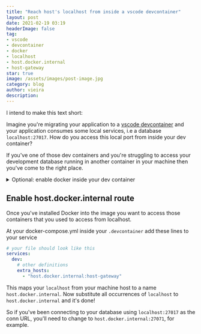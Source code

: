 ```yaml
---
title: "Reach host's localhost from inside a vscode devcontainer"
layout: post
date: 2021-02-19 03:19
headerImage: false
tag:
- vscode
- devcontainer
- docker
- localhost
- host.docker.internal
- host-gateway
star: true
image: /assets/images/post-image.jpg
category: blog
author: vieira
description: 
---
```



I intend to make this text short: 

Imagine you're migrating your application to a [vscode devcontainer](https://code.visualstudio.com/docs/remote/containers) and your application consumes some local services, i.e a database `localhost:27017`. How do you access this local port from inside your dev container?

If you've one of those dev containers and you're struggling to access your development database running in another container in your machine then you've come to the right place.

<details>
 
 <summary>Optional: enable docker inside your dev container</summary>
First of all enable to run dockers from your container: 

In your docker image install docker, follow the appropriate tutorial for your case:

- [Enabling docker from docker ](https://github.com/microsoft/vscode-dev-containers/tree/master/containers/docker-from-docker)(devcontainer created from a Dockerfile)
- [Enabling docker from docker-compose ](https://github.com/microsoft/vscode-dev-containers/tree/master/containers/docker-from-docker)(devcontainer created from docker-compose)
</details>

## Enable host.docker.internal route

Once you've installed Docker into the image you want to access those containers that you used to access from localhost.

At your docker-compose.yml inside your `.devcontainer` add these lines to your service

```yaml
# your file should look like this
services:
  dev:
    # other definitions
    extra_hosts: 
      - "host.docker.internal:host-gateway"
```

This maps your `localhost` from your machine host to a name `host.docker.internal`. Now substitute all occurrences of `localhost` to `host.docker.internal` and it's done!

So if you've been connecting to your database using `localhost:27017` as the conn URL, you'll need to change to `host.docker.internal:27071`, for example.
